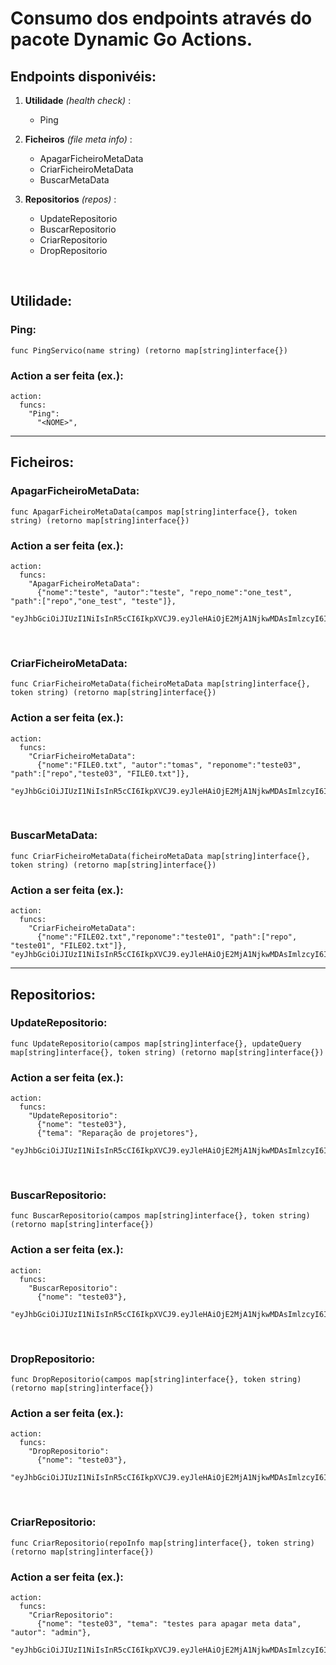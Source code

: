 # Consumo dos endpoints através do pacote Dynamic Go Actions.

## Endpoints disponivéis:
1. **Utilidade** _(health check)_ :
    * Ping
    
1. **Ficheiros** _(file meta info)_ :
    * ApagarFicheiroMetaData
    * CriarFicheiroMetaData
    * BuscarMetaData

1. **Repositorios** _(repos)_ :
    * UpdateRepositorio
    * BuscarRepositorio
    * CriarRepositorio
    * DropRepositorio

<br>

## Utilidade:
### **Ping:**

    func PingServico(name string) (retorno map[string]interface{})

### Action a ser feita (ex.):

    action:
      funcs:
        "Ping":
          "<NOME>",
<hr>


## Ficheiros:
### **ApagarFicheiroMetaData:**

    func ApagarFicheiroMetaData(campos map[string]interface{}, token string) (retorno map[string]interface{})

### Action a ser feita (ex.):

    action:
      funcs:
        "ApagarFicheiroMetaData":
          {"nome":"teste", "autor":"teste", "repo_nome":"one_test", "path":["repo","one_test", "teste"]},
          "eyJhbGciOiJIUzI1NiIsInR5cCI6IkpXVCJ9.eyJleHAiOjE2MjA1NjkwMDAsImlzcyI6IlJvYm...",

<br>

### **CriarFicheiroMetaData:**

    func CriarFicheiroMetaData(ficheiroMetaData map[string]interface{}, token string) (retorno map[string]interface{})

### Action a ser feita (ex.):

    action:
      funcs:
        "CriarFicheiroMetaData":
          {"nome":"FILE0.txt", "autor":"tomas", "reponome":"teste03", "path":["repo","teste03", "FILE0.txt"]},
          "eyJhbGciOiJIUzI1NiIsInR5cCI6IkpXVCJ9.eyJleHAiOjE2MjA1NjkwMDAsImlzcyI6IlJvYm...",

<br>

### **BuscarMetaData:**

    func CriarFicheiroMetaData(ficheiroMetaData map[string]interface{}, token string) (retorno map[string]interface{})

### Action a ser feita (ex.):

    action:
      funcs:
        "CriarFicheiroMetaData":
          {"nome":"FILE02.txt","reponome":"teste01", "path":["repo", "teste01", "FILE02.txt"]},  "eyJhbGciOiJIUzI1NiIsInR5cCI6IkpXVCJ9.eyJleHAiOjE2MjA1NjkwMDAsImlzcyI6IlJvYm...",
<hr>

## Repositorios:
### **UpdateRepositorio:**

    func UpdateRepositorio(campos map[string]interface{}, updateQuery map[string]interface{}, token string) (retorno map[string]interface{})

### Action a ser feita (ex.):

    action:
      funcs:
        "UpdateRepositorio":
          {"nome": "teste03"},
          {"tema": "Reparação de projetores"},
          "eyJhbGciOiJIUzI1NiIsInR5cCI6IkpXVCJ9.eyJleHAiOjE2MjA1NjkwMDAsImlzcyI6IlJvYm...",

<br>

### **BuscarRepositorio:**

    func BuscarRepositorio(campos map[string]interface{}, token string) (retorno map[string]interface{})

### Action a ser feita (ex.):

    action:
      funcs:
        "BuscarRepositorio":
          {"nome": "teste03"},
          "eyJhbGciOiJIUzI1NiIsInR5cCI6IkpXVCJ9.eyJleHAiOjE2MjA1NjkwMDAsImlzcyI6IlJvYm...",

<br>

### **DropRepositorio:**

    func DropRepositorio(campos map[string]interface{}, token string) (retorno map[string]interface{})

### Action a ser feita (ex.):

    action:
      funcs:
        "DropRepositorio":
          {"nome": "teste03"},
          "eyJhbGciOiJIUzI1NiIsInR5cCI6IkpXVCJ9.eyJleHAiOjE2MjA1NjkwMDAsImlzcyI6IlJvYm...",

<br>

### **CriarRepositorio:**

    func CriarRepositorio(repoInfo map[string]interface{}, token string) (retorno map[string]interface{})

### Action a ser feita (ex.):

    action:
      funcs:
        "CriarRepositorio":
          {"nome": "teste03", "tema": "testes para apagar meta data", "autor": "admin"},
          "eyJhbGciOiJIUzI1NiIsInR5cCI6IkpXVCJ9.eyJleHAiOjE2MjA1NjkwMDAsImlzcyI6IlJvYm...",
<br>          